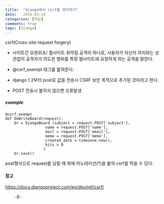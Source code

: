 ```yaml
---
title:  "django에서 csrf를 방지하기"
date:   2016-03-19
categories: [학습]
comments: true
tags: [django]
---
```


csrf(Cross-site request forgery) 
- 사이트간 요청위조/ 웹사이트 취약점 공격의 하나로, 사용자가 자신의 의지와는 상관없이 공격자가 의도한 행위를 특정 웹사이트에 요청하게 하는 공격을 말한다.

- @csrf_exempt 태그를 붙혀준다. 
- django 1.2부터 post로 값을 전송시 CSRF 보안 목적으로 추가된 것이라고 한다.
- POST 전송시 붙히지 않으면 오류발생


##### example

	@csrf_exempt
    def DoWriteBoard(request):
    	br = DjangoBoard (subject = request.POST['subject'],
                      name = request.POST['name'],
                      mail = request.POST['email'],
                      memo = request.POST['memo'],
                      created_date = timezone.now(),
                      hits = 0
                     )
    	br.save()

post형식으로 request를 날릴 때 위에 어노테이션(?)을 붙혀 csrf를 막을 수 있다. 

#### 참고
https://docs.djangoproject.com/en/dev/ref/csrf/

		-끝-
